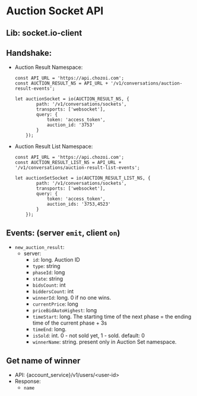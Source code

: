 # Auction Socket API

## Lib: socket.io-client
## Handshake:

- Auction Result Namespace:
    ```
    const API_URL = 'https://api.chozoi.com';
    const AUCTION_RESULT_NS = API_URL + '/v1/conversations/auction-result-events';

    let auctionSocket = io(AUCTION_RESULT_NS, {
            path: '/v1/conversations/sockets',
            transports: ['websocket'],
            query: {
                token: 'access_token',
                auction_id: '3753'
            }
        });
    ```

- Auction Result List Namespace:
    ```
    const API_URL = 'https://api.chozoi.com';
    const AUCTION_RESULT_LIST_NS = API_URL + '/v1/conversations/auction-result-list-events';

    let auctionSetSocket = io(AUCTION_RESULT_LIST_NS, {
            path: '/v1/conversations/sockets',
            transports: ['websocket'],
            query: {
                token: 'access_token',
                auction_ids: '3753,4523'
            }
        });
    ```

## Events: (server ```emit```, client ```on```)

- ```new_auction_result```:
     - server:
          - ```id```: long. Auction ID
          - ```type```: string
          - ```phaseId```: long
          - ```state```: string
          - ```bidsCount```: int
          - ```biddersCount```: int
          - ```winnerId```: long. 0 if no one wins.
          - ```currentPrice```: long
          - ```priceBidAutoHighest```: long
          - ```timeStart```: long. The starting time of the next phase = the ending time of the current phase + 3s
          - ```timeEnd```: long.
          - ```isSold```: int. 0 - not sold yet, 1 - sold. default: 0
          - ```winnerName```: string. present only in Auction Set namespace.

## Get name of winner
- API: {account_service}/v1/users/\<user-id>
- Response:
    - ```name```
